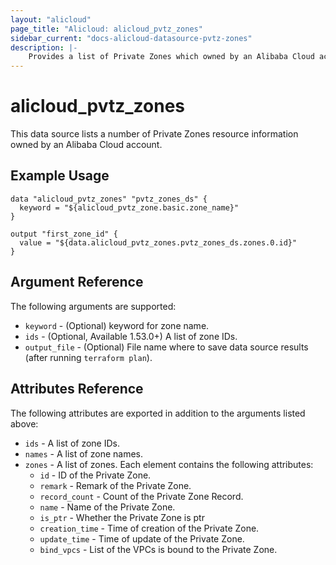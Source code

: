 ```yaml
---
layout: "alicloud"
page_title: "Alicloud: alicloud_pvtz_zones"
sidebar_current: "docs-alicloud-datasource-pvtz-zones"
description: |-
    Provides a list of Private Zones which owned by an Alibaba Cloud account.
---
```


# alicloud\_pvtz\_zones

This data source lists a number of Private Zones resource information owned by an Alibaba Cloud account.

## Example Usage

```
data "alicloud_pvtz_zones" "pvtz_zones_ds" {
  keyword = "${alicloud_pvtz_zone.basic.zone_name}"
}

output "first_zone_id" {
  value = "${data.alicloud_pvtz_zones.pvtz_zones_ds.zones.0.id}"
}
```

## Argument Reference

The following arguments are supported:

* `keyword` - (Optional) keyword for zone name.
* `ids` - (Optional, Available 1.53.0+) A list of zone IDs. 
* `output_file` - (Optional) File name where to save data source results (after running `terraform plan`).

## Attributes Reference

The following attributes are exported in addition to the arguments listed above:

* `ids` - A list of zone IDs. 
* `names` - A list of zone names. 
* `zones` - A list of zones. Each element contains the following attributes:
  * `id` - ID of the Private Zone.
  * `remark` - Remark of the Private Zone.
  * `record_count` - Count of the Private Zone Record.
  * `name` - Name of the Private Zone.
  * `is_ptr` - Whether the Private Zone is ptr
  * `creation_time` - Time of creation of the Private Zone.
  * `update_time` - Time of update of the Private Zone.
  * `bind_vpcs` - List of the VPCs is bound to the Private Zone.
  